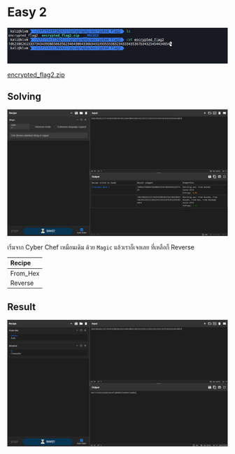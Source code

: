 # Easy 2

![1.png](../../images/cryptography/easy-2/1.png)

[encrypted_flag2.zip](../../files/encrypted_flag2.zip)

## Solving

![2.png](../../images/cryptography/easy-2/2.png)

เริ่มจาก Cyber Chef เหมือนเดิม ด้วย `Magic` แล้วเราก็เจอเลย ที่เหลือก็ Reverse

| Recipe |
| :-- |
| From_Hex |
| Reverse |

## Result

![3.png](../../images/cryptography/easy-2/3.png)
